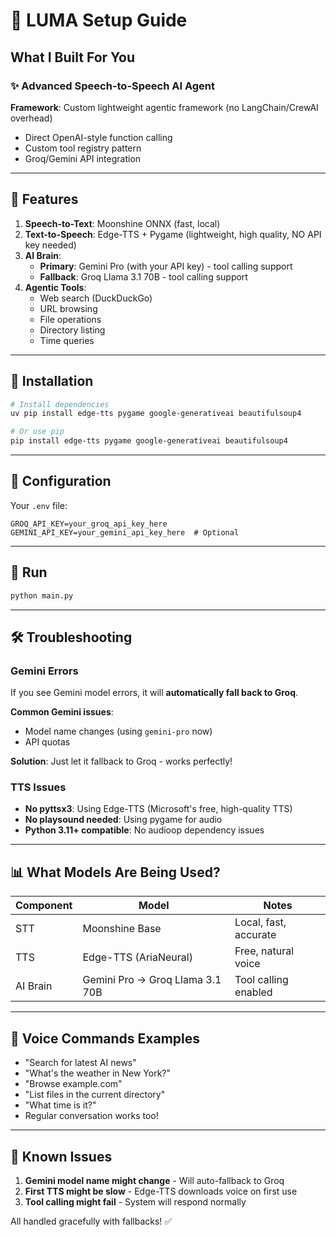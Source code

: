 # 🍃 LUMA Setup Guide

## What I Built For You

### ✨ **Advanced Speech-to-Speech AI Agent**

**Framework**: Custom lightweight agentic framework (no LangChain/CrewAI overhead)
- Direct OpenAI-style function calling
- Custom tool registry pattern
- Groq/Gemini API integration

---

## 🎯 Features

1. **Speech-to-Text**: Moonshine ONNX (fast, local)
2. **Text-to-Speech**: Edge-TTS + Pygame (lightweight, high quality, NO API key needed)
3. **AI Brain**: 
   - **Primary**: Gemini Pro (with your API key) - tool calling support
   - **Fallback**: Groq Llama 3.1 70B - tool calling support
4. **Agentic Tools**:
   - Web search (DuckDuckGo)
   - URL browsing
   - File operations
   - Directory listing
   - Time queries

---

## 🔧 Installation

```bash
# Install dependencies
uv pip install edge-tts pygame google-generativeai beautifulsoup4

# Or use pip
pip install edge-tts pygame google-generativeai beautifulsoup4
```

---

## 🔑 Configuration

Your `.env` file:
```env
GROQ_API_KEY=your_groq_api_key_here
GEMINI_API_KEY=your_gemini_api_key_here  # Optional
```

---

## 🚀 Run

```bash
python main.py
```

---

## 🛠️ Troubleshooting

### Gemini Errors

If you see Gemini model errors, it will **automatically fall back to Groq**.

**Common Gemini issues**:
- Model name changes (using `gemini-pro` now)
- API quotas

**Solution**: Just let it fallback to Groq - works perfectly!

### TTS Issues

- **No pyttsx3**: Using Edge-TTS (Microsoft's free, high-quality TTS)
- **No playsound needed**: Using pygame for audio
- **Python 3.11+ compatible**: No audioop dependency issues

---

## 📊 What Models Are Being Used?

| Component | Model | Notes |
|-----------|-------|-------|
| STT | Moonshine Base | Local, fast, accurate |
| TTS | Edge-TTS (AriaNeural) | Free, natural voice |
| AI Brain | Gemini Pro → Groq Llama 3.1 70B | Tool calling enabled |

---

## 🎤 Voice Commands Examples

- "Search for latest AI news"
- "What's the weather in New York?" 
- "Browse example.com"
- "List files in the current directory"
- "What time is it?"
- Regular conversation works too!

---

## 🐛 Known Issues

1. **Gemini model name might change** - Will auto-fallback to Groq
2. **First TTS might be slow** - Edge-TTS downloads voice on first use
3. **Tool calling might fail** - System will respond normally

All handled gracefully with fallbacks! ✅
